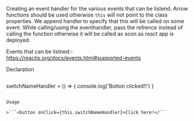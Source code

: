 Creating an event handler for the various events that can be listend.
Arrow functions should be used otherwise `this` will not point to the class properties.
We append handler to specify that this will be called on some event.
While calling/using the eventhandler, pass the refrence instead of calling the function otherwise it will be called as soon as react app is deployed.

Events that can be listned:- https://reactjs.org/docs/events.html#supported-events

Declaration

>```
switchNameHandler = () => {
    console.log('Button clicked!!')
}
```
  
Usage

>```<button onClick={this.switchNameHandler}>Click here!</```